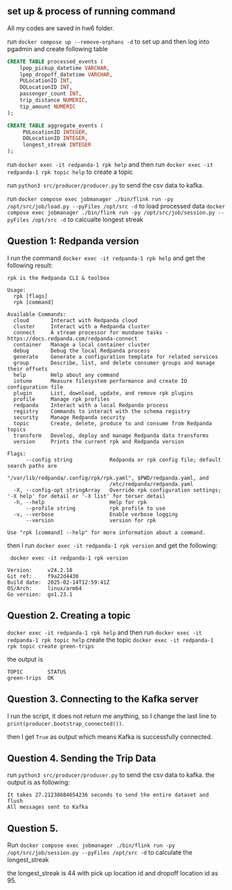 ## set up & process of running command

All my codes are saved in hw6 folder. 

run `docker compose up --remove-orphans -d` to set up
and then log into pgadmin and create following table 


```SQL
CREATE TABLE processed_events (
    lpep_pickup_datetime VARCHAR,
    lpep_dropoff_datetime VARCHAR,
    PULocationID INT,
    DOLocationID INT,
    passenger_count INT,
    trip_distance NUMERIC,
    tip_amount NUMERIC
);
```

```sql
CREATE TABLE aggregate_events (
     PULocationID INTEGER,
     DOLocationID INTEGER,
     longest_streak INTEGER
);
```

run `docker exec -it redpanda-1 rpk help` and then run `docker exec -it redpanda-1 rpk topic help` to create a topic

run `python3 src/producer/producer.py` to send the csv data to kafka.

run `docker compose exec jobmanager ./bin/flink run -py /opt/src/job/load.py --pyFiles /opt/src -d` to load processed data
`docker compose exec jobmanager ./bin/flink run -py /opt/src/job/session.py --pyFiles /opt/src -d` to calcualte longest streak

## Question 1: Redpanda version
I run the command `docker exec -it redpanda-1 rpk help` and get the following result:

```ssh
rpk is the Redpanda CLI & toolbox

Usage:
  rpk [flags]
  rpk [command]

Available Commands:
  cloud       Interact with Redpanda cloud
  cluster     Interact with a Redpanda cluster
  connect     A stream processor for mundane tasks - https://docs.redpanda.com/redpanda-connect
  container   Manage a local container cluster
  debug       Debug the local Redpanda process
  generate    Generate a configuration template for related services
  group       Describe, list, and delete consumer groups and manage their offsets
  help        Help about any command
  iotune      Measure filesystem performance and create IO configuration file
  plugin      List, download, update, and remove rpk plugins
  profile     Manage rpk profiles
  redpanda    Interact with a local Redpanda process
  registry    Commands to interact with the schema registry
  security    Manage Redpanda security
  topic       Create, delete, produce to and consume from Redpanda topics
  transform   Develop, deploy and manage Redpanda data transforms
  version     Prints the current rpk and Redpanda version

Flags:
      --config string            Redpanda or rpk config file; default search paths are
                                 "/var/lib/redpanda/.config/rpk/rpk.yaml", $PWD/redpanda.yaml, and
                                 /etc/redpanda/redpanda.yaml
  -X, --config-opt stringArray   Override rpk configuration settings; '-X help' for detail or '-X list' for terser detail
  -h, --help                     Help for rpk
      --profile string           rpk profile to use
  -v, --verbose                  Enable verbose logging
      --version                  version for rpk

Use "rpk [command] --help" for more information about a command.
```

then I run `docker exec -it redpanda-1 rpk version` and get the following:
```ssh
 docker exec -it redpanda-1 rpk version

Version:     v24.2.18
Git ref:     f9a22d4430
Build date:  2025-02-14T12:59:41Z
OS/Arch:     linux/arm64
Go version:  go1.23.1
```

## Question 2. Creating a topic

`docker exec -it redpanda-1 rpk help` and then run `docker exec -it redpanda-1 rpk topic help`
create the topic `docker exec -it redpanda-1 rpk topic create green-trips`

the output is 
```ssh
TOPIC        STATUS
green-trips  OK
```

## Question 3. Connecting to the Kafka server
I run the script, it does not return me anything, so I change the last line to `print(producer.bootstrap_connected())`.

then I get `True` as output which means Kafka is successfully connected.

## Question 4. Sending the Trip Data

run `python3 src/producer/producer.py` to send the csv data to kafka. the output is as following:

```ssh
It takes 27.21238684654236 seconds to send the entire dataset and flush
All messages sent to Kafka
```

## Question 5.
Run `docker compose exec jobmanager ./bin/flink run -py /opt/src/job/session.py --pyFiles /opt/src -d` to calculate the longest_streak

the longest_streak is 44 with pick up location id and dropoff location id as 95.
